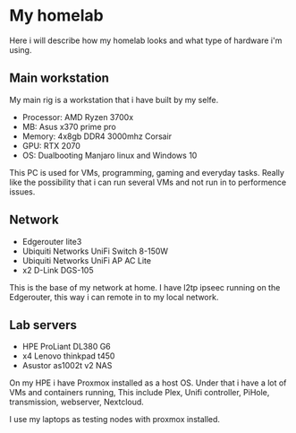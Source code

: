 # My homelab
Here i will describe how my homelab looks and what type of hardware i'm using.

## Main workstation
My main rig is a workstation that i have built by my selfe.

* Processor: AMD Ryzen 3700x
* MB: Asus x370 prime pro
* Memory: 4x8gb DDR4 3000mhz Corsair
* GPU: RTX 2070
* OS: Dualbooting Manjaro linux and Windows 10

This PC is used for VMs, programming, gaming and everyday tasks. Really like the possibility that i can run several VMs and not run in to performence issues. 

## Network

* Edgerouter lite3 
* Ubiquiti Networks UniFi Switch 8-150W
* Ubiquiti Networks UniFi AP AC Lite
* x2 D-Link DGS-105

This is the base of my network at home. I have l2tp ipseec running on the Edgerouter, this way i can remote in to my local network.

## Lab servers

* HPE ProLiant DL380 G6
* x4 Lenovo thinkpad t450
* Asustor as1002t v2 NAS

On my HPE i have Proxmox installed as a host OS. Under that i have a lot of VMs and containers running, This include Plex, Unifi controller, PiHole, transmission, webserver, Nextcloud.

I use my laptops as testing nodes with proxmox installed.

